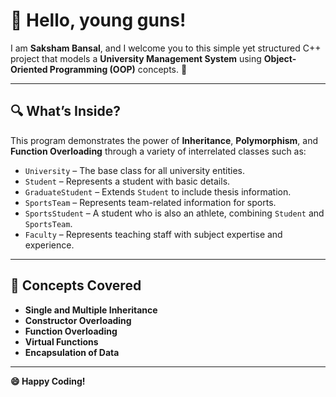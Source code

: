 # 👋 Hello, young guns!

I am **Saksham Bansal**, and I welcome you to this simple yet structured C++ project that models a **University Management System** using **Object-Oriented Programming (OOP)** concepts. 🚀

---

## 🔍 What’s Inside?

This program demonstrates the power of **Inheritance**, **Polymorphism**, and **Function Overloading** through a variety of interrelated classes such as:

- `University` – The base class for all university entities.
- `Student` – Represents a student with basic details.
- `GraduateStudent` – Extends `Student` to include thesis information.
- `SportsTeam` – Represents team-related information for sports.
- `SportsStudent` – A student who is also an athlete, combining `Student` and `SportsTeam`.
- `Faculty` – Represents teaching staff with subject expertise and experience.

---

## 🧠 Concepts Covered

- **Single and Multiple Inheritance**
- **Constructor Overloading**
- **Function Overloading**
- **Virtual Functions**
- **Encapsulation of Data**

---
**😄 Happy Coding!**
